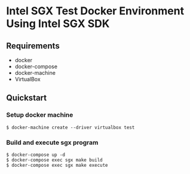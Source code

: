 # Intel SGX Test Docker Environment Using Intel SGX SDK

## Requirements
- docker
- docker-compose
- docker-machine
- VirtualBox

## Quickstart
### Setup docker machine
```
$ docker-machine create --driver virtualbox test
```

### Build and execute sgx program
```
$ docker-compose up -d
$ docker-compose exec sgx make build
$ docker-compose exec sgx make execute
```
